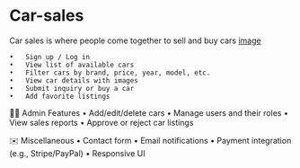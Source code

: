 # Car-sales
Car sales is where people come together to sell and buy cars
[image](https://platform.cstatic-images.com/large/in/v2/38400ec1-628b-57b2-9b78-7c3f9f88e3e3/76eaedbc-de7f-44c6-83a2-f1c6bc78fb9a/nnSmgkGJG1gjCh_OdQJ1uyVBaJs.jpg)


	•	Sign up / Log in
	•	View list of available cars
	•	Filter cars by brand, price, year, model, etc.
	•	View car details with images
	•	Submit inquiry or buy a car
	•	Add favorite listings

🧑‍💼 Admin Features
	•	Add/edit/delete cars
	•	Manage users and their roles
	•	View sales reports
	•	Approve or reject car listings

✉️ Miscellaneous
	•	Contact form
	•	Email notifications
	•	Payment integration (e.g., Stripe/PayPal)
	•	Responsive UI
